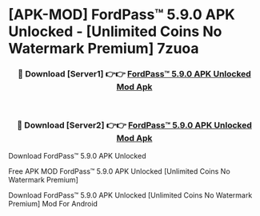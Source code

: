 # [APK-MOD] FordPass™ 5.9.0 APK Unlocked - [Unlimited Coins No Watermark Premium] 7zuoa



<div align="center">
<h3>🔴 Download [Server1] 👉👉 <a href="https://momento.my/?title=FordPass™_5.9.0_APK_Unlocked">FordPass™ 5.9.0 APK Unlocked Mod Apk</a></h3><br>

<h3>🔴 Download [Server2] 👉👉 <a href="https://momento.my/?title=FordPass™_5.9.0_APK_Unlocked">FordPass™ 5.9.0 APK Unlocked Mod Apk</a></h3>
</div>



Download FordPass™ 5.9.0 APK Unlocked 

Free APK MOD FordPass™ 5.9.0 APK Unlocked [Unlimited Coins No Watermark Premium]

Download FordPass™ 5.9.0 APK Unlocked [Unlimited Coins No Watermark Premium] Mod For Android
